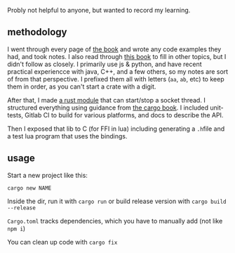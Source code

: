  Probly not helpful to anyone, but wanted to record my learning.

## methodology

I went through every page of [the book](https://doc.rust-lang.org/book/) and wrote any code examples they had, and took notes. I also read through [this book](https://www.cs.brandeis.edu/~cs146a/rust/doc-02-21-2015/book/) to fill in other topics, but I didn't follow as closely. I primarily use js & python, and have recent practical experiencce with java, C++, and a few others, so my notes are sort of from that perspective. I prefixed them all with letters (`aa`, `ab`, etc) to keep them in order, as you can't start a crate with a digit.

After that, I made [a rust module](https://dev.to/ghost/rust-project-structure-example-step-by-step-3ee) that can start/stop a socket thread. I structured everything using guidance from [the cargo book](https://doc.rust-lang.org/cargo/guide/). I included unit-tests, Gitlab CI to build for various platforms, and docs to describe the API.

Then I exposed that lib to C (for FFI in lua) including generating a `.h`file and a test lua program that uses the bindings.

## usage

Start a new project like this:

```
cargo new NAME
```

Inside the dir, run it with `cargo run` or build release version with `cargo build --release`

`Cargo.toml` tracks dependencies, which you have to manually add (not like `npm i`)

You can clean up code with `cargo fix`

